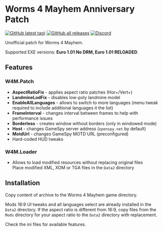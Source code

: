 # Worms 4 Mayhem Anniversary Patch

[![GitHub latest tag)](https://img.shields.io/github/v/tag/heatray/W4MPatch?label=latest)](https://github.com/heatray/W4MPatch/releases/latest)
[![GitHub all releases](https://img.shields.io/github/downloads/heatray/W4MPatch/total)](https://github.com/heatray/W4MPatch/releases)
[![Discord](https://img.shields.io/discord/455020679696482306?label=W4Tweaks&logo=discord&logoColor=white)](https://discord.gg/9Y6rKdBdpS "W4Tweaks Discord")

Unofficial patch for Worms 4 Mayhem.

Supported EXE versions: **Euro 1.01 No DRM, Euro 1.01 RELOADED**.

## Features

### W4M.Patch

- **AspectRatioFix** - applies aspect ratio patches (Hor+/Vert+)
- **LandmineLodFix** - disables low-poly landmine model
- **EnableAllLanguages** - allows to switch to more languages (menu tweak
  required to include additional languages it the list)
- **FrameInterval** - changes interval between frames to help with performance
  issues
- **Borderless** - creates window without borders (only in windowed mode)
- **Host** - changes GameSpy server address (`openspy.net` by default)
- **MotdUrl** - changes GameSpy MOTD URL (preconfigured)
- Hard-coded HUD tweaks

### W4M.Loader

- Allows to load modified resources without replacing original files  
  Place modified XML, XOM or TGA files in the `Data2` directory

## Installation

Copy content of archive to the Worms 4 Mayhem game directory.

Mods 16:9 UI tweaks and all languages select are already installed in the
`Data2` directory. If the aspect ratio is different from 16:9, copy files
from the `Mods` directory for your aspect ratio to the `Data2` directory with
replacement.

Check the ini files for available features.
